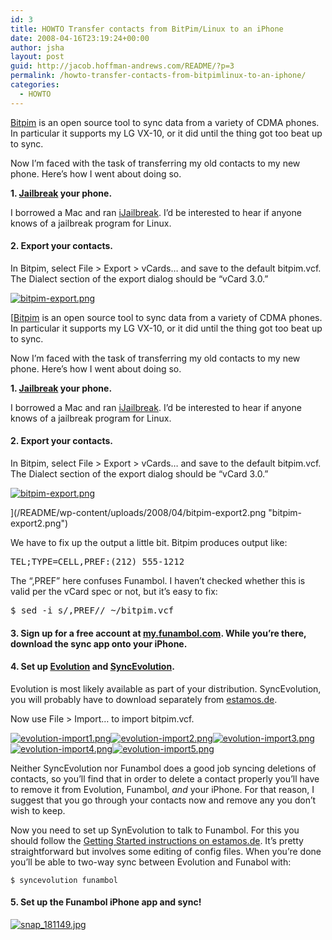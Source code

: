 ```yaml
---
id: 3
title: HOWTO Transfer contacts from BitPim/Linux to an iPhone
date: 2008-04-16T23:19:24+00:00
author: jsha
layout: post
guid: http://jacob.hoffman-andrews.com/README/?p=3
permalink: /howto-transfer-contacts-from-bitpimlinux-to-an-iphone/
categories:
  - HOWTO
---
```

[Bitpim](http://www.bitpim.org/) is an open source tool to sync data from a variety of CDMA phones. In particular it supports my LG VX-10, or it did until the thing got too beat up to sync.

Now I&#8217;m faced with the task of transferring my old contacts to my new phone. Here&#8217;s how I went about doing so.

**1. [Jailbreak](http://en.wikipedia.org/wiki/Jailbreak) your phone.**

I borrowed a Mac and ran [iJailbreak](http://ijailbreak.com/). I&#8217;d be interested to hear if anyone knows of a jailbreak program for Linux.

#### 2. Export your contacts.

In Bitpim, select File > Export > vCards&#8230; and save to the default bitpim.vcf. The Dialect section of the export dialog should be &#8220;vCard 3.0.&#8221;

[![bitpim-export.png](/README/wp-content/uploads/2008/04/bitpim-export.png)](/README/wp-content/uploads/2008/04/bitpim-export.png "bitpim-export.png")

[[Bitpim](http://www.bitpim.org/) is an open source tool to sync data from a variety of CDMA phones. In particular it supports my LG VX-10, or it did until the thing got too beat up to sync.

Now I&#8217;m faced with the task of transferring my old contacts to my new phone. Here&#8217;s how I went about doing so.

**1. [Jailbreak](http://en.wikipedia.org/wiki/Jailbreak) your phone.**

I borrowed a Mac and ran [iJailbreak](http://ijailbreak.com/). I&#8217;d be interested to hear if anyone knows of a jailbreak program for Linux.

#### 2. Export your contacts.

In Bitpim, select File > Export > vCards&#8230; and save to the default bitpim.vcf. The Dialect section of the export dialog should be &#8220;vCard 3.0.&#8221;

[![bitpim-export.png](/README/wp-content/uploads/2008/04/bitpim-export.png)](/README/wp-content/uploads/2008/04/bitpim-export.png "bitpim-export.png")

](/README/wp-content/uploads/2008/04/bitpim-export2.png "bitpim-export2.png") 

We have to fix up the output a little bit. Bitpim produces output like:

<pre>TEL;TYPE=CELL,PREF:(212) 555-1212</pre>

The &#8220;,PREF&#8221; here confuses Funambol. I haven&#8217;t checked whether this is valid per the vCard spec or not, but it&#8217;s easy to fix:

<pre>$ sed -i s/,PREF// ~/bitpim.vcf</pre>

#### 3. Sign up for a free account at [my.funambol.com](http://my.funambol.com/). While you&#8217;re there, download the sync app onto your iPhone.

#### 4. Set up [Evolution](http://www.gnome.org/projects/evolution/) and [SyncEvolution](http://www.estamos.de/projects/SyncML/).

Evolution is most likely available as part of your distribution. SyncEvolution, you will probably have to download separately from [estamos.de](http://www.estamos.de/projects/SyncML/ "estamos.de").

Now use File > Import&#8230; to import bitpim.vcf.

[![evolution-import1.png](/README/wp-content/uploads/2008/04/evolution-import1.thumbnail.png)](/README/wp-content/uploads/2008/04/evolution-import1.png "evolution-import1.png")[![evolution-import2.png](/README/wp-content/uploads/2008/04/evolution-import2.thumbnail.png)](/README/wp-content/uploads/2008/04/evolution-import2.png "evolution-import2.png")[![evolution-import3.png](/README/wp-content/uploads/2008/04/evolution-import3.thumbnail.png)](/README/wp-content/uploads/2008/04/evolution-import3.png "evolution-import3.png")[![evolution-import4.png](/README/wp-content/uploads/2008/04/evolution-import4.thumbnail.png)](/README/wp-content/uploads/2008/04/evolution-import4.png "evolution-import4.png")[![evolution-import5.png](/README/wp-content/uploads/2008/04/evolution-import5.thumbnail.png)](/README/wp-content/uploads/2008/04/evolution-import5.png "evolution-import5.png")

Neither SyncEvolution nor Funambol does a good job syncing deletions of contacts, so you&#8217;ll find that in order to delete a contact properly you&#8217;ll have to remove it from Evolution, Funambol, _and_ your iPhone. For that reason, I suggest that you go through your contacts now and remove any you don&#8217;t wish to keep.

Now you need to set up SynEvolution to talk to Funambol. For this you should follow the [Getting Started instructions on estamos.de](http://www.estamos.de/projects/SyncML/GettingStarted.html). It&#8217;s pretty straightforward but involves some editing of config files. When you&#8217;re done you&#8217;ll be able to two-way sync between Evolution and Funabol with:

`$ syncevolution funambol`

#### 5. Set up the Funambol iPhone app and sync!

[![snap_181149.jpg](/README/wp-content/uploads/2008/04/snap_181149.jpg)](/README/wp-content/uploads/2008/04/snap_181149.jpg "snap_181149.jpg")